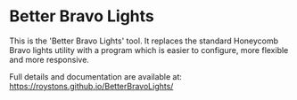 # Better Bravo Lights

This is the 'Better Bravo Lights' tool. It replaces the standard Honeycomb Bravo lights utility with a program which is easier to configure, more flexible and more responsive.

Full details and documentation are available at: https://roystons.github.io/BetterBravoLights/
